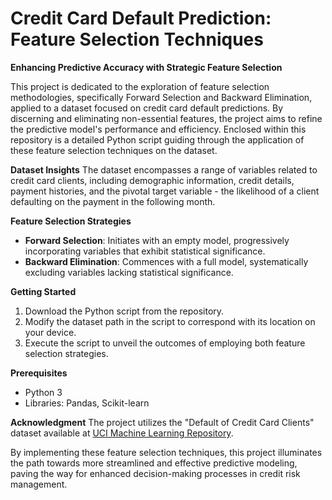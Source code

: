 # Credit Card Default Prediction: Feature Selection Techniques

**Enhancing Predictive Accuracy with Strategic Feature Selection**

This project is dedicated to the exploration of feature selection methodologies, specifically Forward Selection and Backward Elimination, applied to a dataset focused on credit card default predictions. By discerning and eliminating non-essential features, the project aims to refine the predictive model's performance and efficiency. Enclosed within this repository is a detailed Python script guiding through the application of these feature selection techniques on the dataset.

**Dataset Insights**
The dataset encompasses a range of variables related to credit card clients, including demographic information, credit details, payment histories, and the pivotal target variable - the likelihood of a client defaulting on the payment in the following month.

**Feature Selection Strategies**
- **Forward Selection**: Initiates with an empty model, progressively incorporating variables that exhibit statistical significance.
- **Backward Elimination**: Commences with a full model, systematically excluding variables lacking statistical significance.

**Getting Started**
1. Download the Python script from the repository.
2. Modify the dataset path in the script to correspond with its location on your device.
3. Execute the script to unveil the outcomes of employing both feature selection strategies.

**Prerequisites**
- Python 3
- Libraries: Pandas, Scikit-learn

**Acknowledgment**
The project utilizes the "Default of Credit Card Clients" dataset available at [UCI Machine Learning Repository](https://archive.ics.uci.edu/ml/datasets/default+of+credit+card+clients).

By implementing these feature selection techniques, this project illuminates the path towards more streamlined and effective predictive modeling, paving the way for enhanced decision-making processes in credit risk management.
